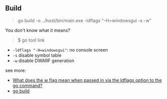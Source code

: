 ## Build

> go build -o ../host/bin/main.exe -ldflags "-H=windowsgui -s -w"

You don't know what it means?

> $ go tool link

- ``-ldflags "-H=windowsgui"``: no console screen
- ``-s`` disable symbol table
- ```-w``` disable DWARF generation

see more:
  - [What does the w flag mean when passed in via the ldflags option to the go command?](https://stackoverflow.com/a/47967258/9935654)
  - [go build](https://pkg.go.dev/cmd/go#hdr-Compile_packages_and_dependencies)

